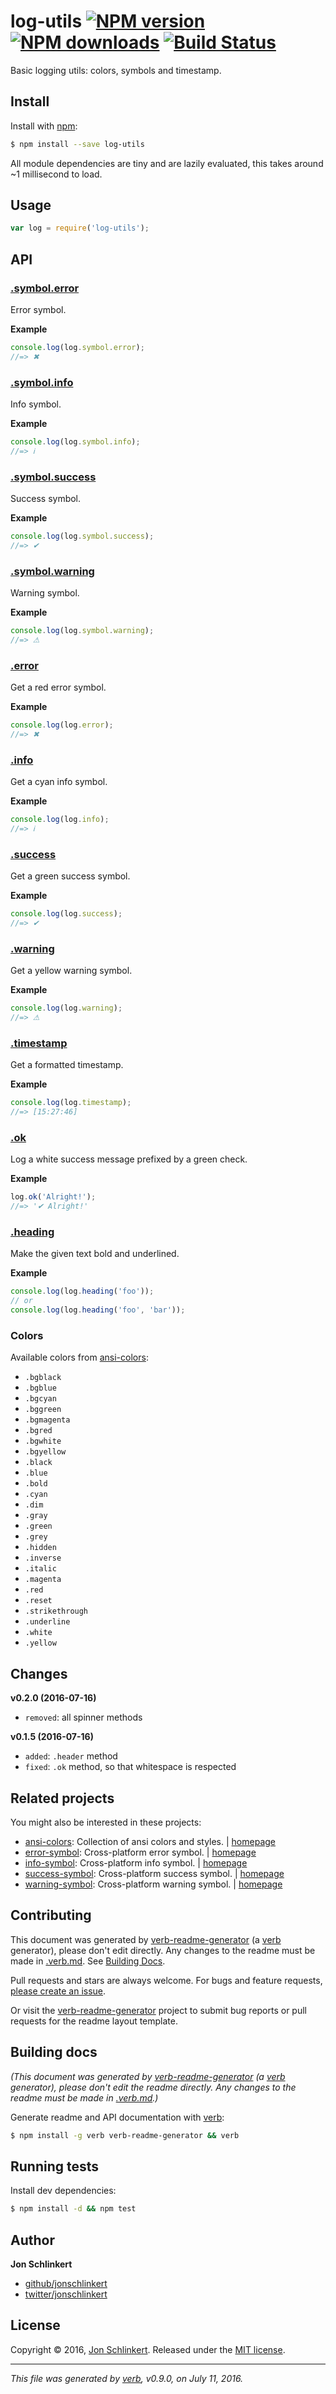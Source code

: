 # log-utils [![NPM version](https://img.shields.io/npm/v/log-utils.svg?style=flat)](https://www.npmjs.com/package/log-utils) [![NPM downloads](https://img.shields.io/npm/dm/log-utils.svg?style=flat)](https://npmjs.org/package/log-utils) [![Build Status](https://img.shields.io/travis/jonschlinkert/log-utils.svg?style=flat)](https://travis-ci.org/jonschlinkert/log-utils)

Basic logging utils: colors, symbols and timestamp.

## Install

Install with [npm](https://www.npmjs.com/):

```sh
$ npm install --save log-utils
```

All module dependencies are tiny and are lazily evaluated, this takes around ~1 millisecond to load.

## Usage

```js
var log = require('log-utils');
```

## API

### [.symbol.error](index.js#L44)

Error symbol.

**Example**

```js
console.log(log.symbol.error);
//=> ✖
```

### [.symbol.info](index.js#L59)

Info symbol.

**Example**

```js
console.log(log.symbol.info);
//=> ℹ
```

### [.symbol.success](index.js#L74)

Success symbol.

**Example**

```js
console.log(log.symbol.success);
//=> ✔
```

### [.symbol.warning](index.js#L89)

Warning symbol.

**Example**

```js
console.log(log.symbol.warning);
//=> ⚠
```

### [.error](index.js#L104)

Get a red error symbol.

**Example**

```js
console.log(log.error);
//=> ✖
```

### [.info](index.js#L119)

Get a cyan info symbol.

**Example**

```js
console.log(log.info);
//=> ℹ
```

### [.success](index.js#L134)

Get a green success symbol.

**Example**

```js
console.log(log.success);
//=> ✔
```

### [.warning](index.js#L149)

Get a yellow warning symbol.

**Example**

```js
console.log(log.warning);
//=> ⚠
```

### [.timestamp](index.js#L164)

Get a formatted timestamp.

**Example**

```js
console.log(log.timestamp);
//=> [15:27:46]
```

### [.ok](index.js#L179)

Log a white success message prefixed by a green check.

**Example**

```js
log.ok('Alright!');
//=> '✔ Alright!'
```

### [.heading](index.js#L193)

Make the given text bold and underlined.

**Example**

```js
console.log(log.heading('foo'));
// or
console.log(log.heading('foo', 'bar'));
```

### Colors

Available colors from [ansi-colors](https://github.com/doowb/ansi-colors):

* `.bgblack`
* `.bgblue`
* `.bgcyan`
* `.bggreen`
* `.bgmagenta`
* `.bgred`
* `.bgwhite`
* `.bgyellow`
* `.black`
* `.blue`
* `.bold`
* `.cyan`
* `.dim`
* `.gray`
* `.green`
* `.grey`
* `.hidden`
* `.inverse`
* `.italic`
* `.magenta`
* `.red`
* `.reset`
* `.strikethrough`
* `.underline`
* `.white`
* `.yellow`

## Changes

**v0.2.0 (2016-07-16)**

* `removed`: all spinner methods

**v0.1.5 (2016-07-16)**

* `added`: `.header` method
* `fixed`: `.ok` method, so that whitespace is respected

## Related projects

You might also be interested in these projects:

* [ansi-colors](https://www.npmjs.com/package/ansi-colors): Collection of ansi colors and styles. | [homepage](https://github.com/doowb/ansi-colors "Collection of ansi colors and styles.")
* [error-symbol](https://www.npmjs.com/package/error-symbol): Cross-platform error symbol. | [homepage](https://github.com/jonschlinkert/error-symbol "Cross-platform error symbol.")
* [info-symbol](https://www.npmjs.com/package/info-symbol): Cross-platform info symbol. | [homepage](https://github.com/jonschlinkert/info-symbol "Cross-platform info symbol.")
* [success-symbol](https://www.npmjs.com/package/success-symbol): Cross-platform success symbol. | [homepage](https://github.com/jonschlinkert/success-symbol "Cross-platform success symbol.")
* [warning-symbol](https://www.npmjs.com/package/warning-symbol): Cross-platform warning symbol. | [homepage](https://github.com/jonschlinkert/warning-symbol "Cross-platform warning symbol.")

## Contributing

This document was generated by [verb-readme-generator](https://github.com/verbose/verb-readme-generator) (a [verb](https://github.com/verbose/verb) generator), please don't edit directly. Any changes to the readme must be made in [.verb.md](.verb.md). See [Building Docs](#building-docs).

Pull requests and stars are always welcome. For bugs and feature requests, [please create an issue](../../issues/new).

Or visit the [verb-readme-generator](https://github.com/verbose/verb-readme-generator) project to submit bug reports or pull requests for the readme layout template.

## Building docs

_(This document was generated by [verb-readme-generator](https://github.com/verbose/verb-readme-generator) (a [verb](https://github.com/verbose/verb) generator), please don't edit the readme directly. Any changes to the readme must be made in [.verb.md](.verb.md).)_

Generate readme and API documentation with [verb](https://github.com/verbose/verb):

```sh
$ npm install -g verb verb-readme-generator && verb
```

## Running tests

Install dev dependencies:

```sh
$ npm install -d && npm test
```

## Author

**Jon Schlinkert**

* [github/jonschlinkert](https://github.com/jonschlinkert)
* [twitter/jonschlinkert](http://twitter.com/jonschlinkert)

## License

Copyright © 2016, [Jon Schlinkert](https://github.com/jonschlinkert).
Released under the [MIT license](https://github.com/jonschlinkert/log-utils/blob/master/LICENSE).

***

_This file was generated by [verb](https://github.com/verbose/verb), v0.9.0, on July 11, 2016._